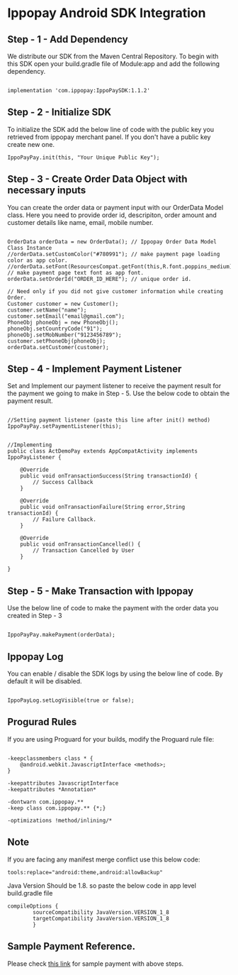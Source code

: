 # Ippopay Android SDK Integration

## Step - 1 - Add Dependency

We distribute our SDK from the Maven Central Repository. To begin with this SDK open your build.gradle file of Module:app and
add the following dependency.

```

implementation 'com.ippopay:IppoPaySDK:1.1.2'
```

## Step - 2 - Initialize SDK 

To initialize the SDK add the below line of code with the public key you retrieved from ippopay merchant panel. If you don't have a public key create new one.

```
IppoPayPay.init(this, "Your Unique Public Key");
```

## Step - 3 - Create Order Data Object with necessary inputs

You can create the order data or payment input with our OrderData Model class. Here you need to provide order id, descripiton, order amount and customer details like name, email, mobile number.

```

OrderData orderData = new OrderData(); // Ippopay Order Data Model Class Instance
//orderData.setCustomColor("#780991"); // make payment page loading color as app color.
//orderData.setFont(ResourcesCompat.getFont(this,R.font.poppins_medium)); // make payment page text font as app font.
orderData.setOrderId("ORDER_ID_HERE"); // unique order id.

// Need only if you did not give customer information while creating Order. 
Customer customer = new Customer();
customer.setName("name");
customer.setEmail("email@gmail.com");
PhoneObj phoneObj = new PhoneObj();
phoneObj.setCountryCode("91");
phoneObj.setMobNumber("9123456789");
customer.setPhoneObj(phoneObj);
orderData.setCustomer(customer);

```

## Step - 4 - Implement Payment Listener

Set and Implement our payment listener to receive the payment result for the payment we going to make in Step - 5. Use the below code to obtain the payment result.

```

//Setting payment listener (paste this line after init() method)
IppoPayPay.setPaymentListener(this);


//Implementing
public class ActDemoPay extends AppCompatActivity implements IppoPayListener {

    @Override
    public void onTransactionSuccess(String transactionId) {
        // Success Callback
    }

    @Override
    public void onTransactionFailure(String error,String transactionId) {
        // Failure Callback.
    }

    @Override
    public void onTransactionCancelled() {
        // Transaction Cancelled by User
    }

}

```

## Step - 5 - Make Transaction with Ippopay

Use the below line of code to make the payment with the order data you created in Step - 3

```

IppoPayPay.makePayment(orderData);

```

## Ippopay Log

You can enable / disable the SDK logs by using the below line of code. By default it will be disabled. 

```

IppoPayLog.setLogVisible(true or false);
```

## Progurad Rules

If you are using Proguard for your builds, modify the Proguard rule file:

```

-keepclassmembers class * {
    @android.webkit.JavascriptInterface <methods>;
}

-keepattributes JavascriptInterface
-keepattributes *Annotation*

-dontwarn com.ippopay.**
-keep class com.ippopay.** {*;}

-optimizations !method/inlining/*

```

## Note

If you are facing any manifest merge conflict use this below code:

```
tools:replace="android:theme,android:allowBackup"

```

Java Version Should be 1.8. so paste the below code in app level build.gradle file

```
compileOptions {
        sourceCompatibility JavaVersion.VERSION_1_8
        targetCompatibility JavaVersion.VERSION_1_8
        }

```

## Sample Payment Reference.

Please check [this link](https://github.com/ippopay/ippopay-android-sdk/blob/master/app/src/main/java/com/ippopay/sample/ActDemoPay.java) for sample payment with above steps.

